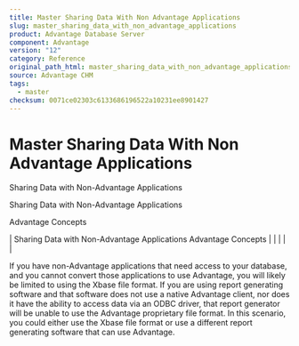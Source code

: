 ```yaml
---
title: Master Sharing Data With Non Advantage Applications
slug: master_sharing_data_with_non_advantage_applications
product: Advantage Database Server
component: Advantage
version: "12"
category: Reference
original_path_html: master_sharing_data_with_non_advantage_applications.htm
source: Advantage CHM
tags:
  - master
checksum: 0071ce02303c6133686196522a10231ee8901427
---
```


# Master Sharing Data With Non Advantage Applications

Sharing Data with Non-Advantage Applications

Sharing Data with Non-Advantage Applications

Advantage Concepts

| Sharing Data with Non-Advantage Applications  Advantage Concepts |  |  |  |  |

If you have non-Advantage applications that need access to your database, and you cannot convert those applications to use Advantage, you will likely be limited to using the Xbase file format. If you are using report generating software and that software does not use a native Advantage client, nor does it have the ability to access data via an ODBC driver, that report generator will be unable to use the Advantage proprietary file format. In this scenario, you could either use the Xbase file format or use a different report generating software that can use Advantage.
